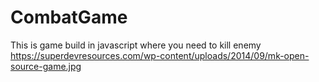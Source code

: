# CombatGame
This is game build in javascript where you need to kill enemy 
https://superdevresources.com/wp-content/uploads/2014/09/mk-open-source-game.jpg
